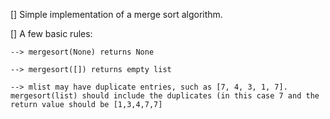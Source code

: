 [] Simple implementation of a merge sort algorithm.

[] A few basic rules:

    --> mergesort(None) returns None

    --> mergesort([]) returns empty list

    --> mlist may have duplicate entries, such as [7, 4, 3, 1, 7]. mergesort(list) should include the duplicates (in this case 7 and the return value should be [1,3,4,7,7]
